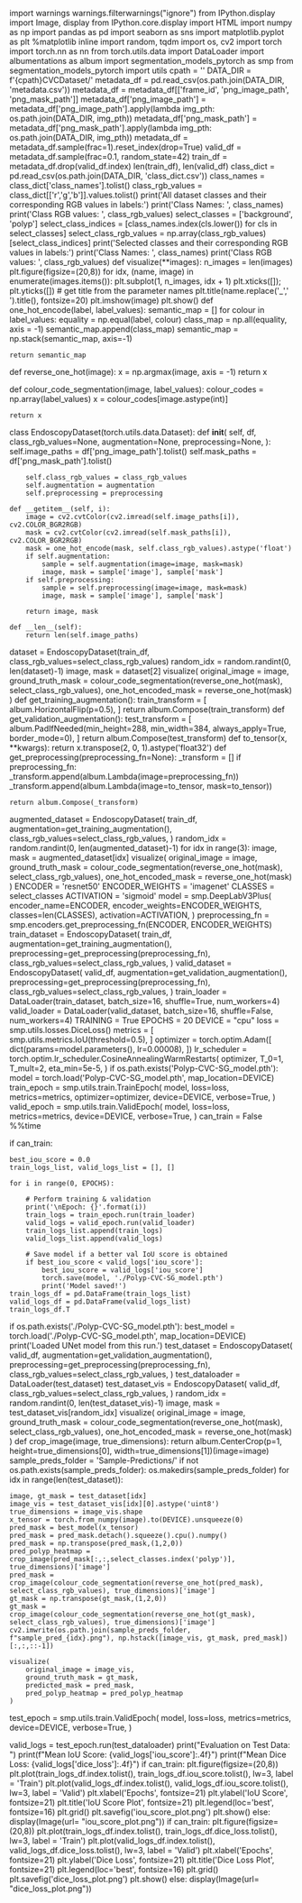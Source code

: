 import warnings
warnings.filterwarnings("ignore")
from IPython.display import Image, display
from IPython.core.display import HTML 
import numpy as np
import pandas as pd
import seaborn as sns
import matplotlib.pyplot as plt
%matplotlib inline
import random, tqdm
import os, cv2
import torch
import torch.nn as nn
from torch.utils.data import DataLoader
import albumentations as album
import segmentation_models_pytorch as smp
from segmentation_models_pytorch import utils
cpath = ''
DATA_DIR = f'{cpath}CVCDataset/'
metadata_df = pd.read_csv(os.path.join(DATA_DIR, 'metadata.csv'))
metadata_df = metadata_df[['frame_id', 'png_image_path', 'png_mask_path']]
metadata_df['png_image_path'] = metadata_df['png_image_path'].apply(lambda img_pth: os.path.join(DATA_DIR, img_pth))
metadata_df['png_mask_path'] = metadata_df['png_mask_path'].apply(lambda img_pth: os.path.join(DATA_DIR, img_pth))
metadata_df = metadata_df.sample(frac=1).reset_index(drop=True)
valid_df = metadata_df.sample(frac=0.1, random_state=42)
train_df = metadata_df.drop(valid_df.index)
len(train_df), len(valid_df)
class_dict = pd.read_csv(os.path.join(DATA_DIR, 'class_dict.csv'))
class_names = class_dict['class_names'].tolist()
class_rgb_values = class_dict[['r','g','b']].values.tolist()
print('All dataset classes and their corresponding RGB values in labels:')
print('Class Names: ', class_names)
print('Class RGB values: ', class_rgb_values)
select_classes = ['background', 'polyp']
select_class_indices = [class_names.index(cls.lower()) for cls in select_classes]
select_class_rgb_values =  np.array(class_rgb_values)[select_class_indices]
print('Selected classes and their corresponding RGB values in labels:')
print('Class Names: ', class_names)
print('Class RGB values: ', class_rgb_values)
def visualize(**images):
    n_images = len(images)
    plt.figure(figsize=(20,8))
    for idx, (name, image) in enumerate(images.items()):
        plt.subplot(1, n_images, idx + 1)
        plt.xticks([]); 
        plt.yticks([])
        # get title from the parameter names
        plt.title(name.replace('_',' ').title(), fontsize=20)
        plt.imshow(image)
    plt.show()
def one_hot_encode(label, label_values):
    semantic_map = []
    for colour in label_values:
        equality = np.equal(label, colour)
        class_map = np.all(equality, axis = -1)
        semantic_map.append(class_map)
    semantic_map = np.stack(semantic_map, axis=-1)

    return semantic_map
    
def reverse_one_hot(image):
    x = np.argmax(image, axis = -1)
    return x

def colour_code_segmentation(image, label_values):
    colour_codes = np.array(label_values)
    x = colour_codes[image.astype(int)]

    return x
class EndoscopyDataset(torch.utils.data.Dataset):
    def __init__(
            self, 
            df,
            class_rgb_values=None, 
            augmentation=None, 
            preprocessing=None,
    ):
        self.image_paths = df['png_image_path'].tolist()
        self.mask_paths = df['png_mask_path'].tolist()
        
        self.class_rgb_values = class_rgb_values
        self.augmentation = augmentation
        self.preprocessing = preprocessing
    
    def __getitem__(self, i):
        image = cv2.cvtColor(cv2.imread(self.image_paths[i]), cv2.COLOR_BGR2RGB)
        mask = cv2.cvtColor(cv2.imread(self.mask_paths[i]), cv2.COLOR_BGR2RGB)
        mask = one_hot_encode(mask, self.class_rgb_values).astype('float')
        if self.augmentation:
            sample = self.augmentation(image=image, mask=mask)
            image, mask = sample['image'], sample['mask']
        if self.preprocessing:
            sample = self.preprocessing(image=image, mask=mask)
            image, mask = sample['image'], sample['mask']
            
        return image, mask
        
    def __len__(self):
        return len(self.image_paths)
dataset = EndoscopyDataset(train_df, class_rgb_values=select_class_rgb_values)
random_idx = random.randint(0, len(dataset)-1)
image, mask = dataset[2]
visualize(
    original_image = image,
    ground_truth_mask = colour_code_segmentation(reverse_one_hot(mask), select_class_rgb_values),
    one_hot_encoded_mask = reverse_one_hot(mask)
)
def get_training_augmentation():
    train_transform = [
        album.HorizontalFlip(p=0.5),
    ]
    return album.Compose(train_transform)
def get_validation_augmentation():
    test_transform = [
        album.PadIfNeeded(min_height=288, min_width=384, always_apply=True, border_mode=0),
    ]
    return album.Compose(test_transform)
def to_tensor(x, **kwargs):
    return x.transpose(2, 0, 1).astype('float32')
def get_preprocessing(preprocessing_fn=None):
    _transform = []
    if preprocessing_fn:
        _transform.append(album.Lambda(image=preprocessing_fn))
    _transform.append(album.Lambda(image=to_tensor, mask=to_tensor))
        
    return album.Compose(_transform)
augmented_dataset = EndoscopyDataset(
    train_df, 
    augmentation=get_training_augmentation(),
    class_rgb_values=select_class_rgb_values,
)
random_idx = random.randint(0, len(augmented_dataset)-1)
for idx in range(3):
    image, mask = augmented_dataset[idx]
    visualize(
        original_image = image,
        ground_truth_mask = colour_code_segmentation(reverse_one_hot(mask), select_class_rgb_values),
        one_hot_encoded_mask = reverse_one_hot(mask)
    )
ENCODER = 'resnet50'
ENCODER_WEIGHTS = 'imagenet'
CLASSES = select_classes
ACTIVATION = 'sigmoid'
model = smp.DeepLabV3Plus(
    encoder_name=ENCODER, 
    encoder_weights=ENCODER_WEIGHTS, 
    classes=len(CLASSES), 
    activation=ACTIVATION,
)
preprocessing_fn = smp.encoders.get_preprocessing_fn(ENCODER, ENCODER_WEIGHTS)
train_dataset = EndoscopyDataset(
    train_df, 
    augmentation=get_training_augmentation(),
    preprocessing=get_preprocessing(preprocessing_fn),
    class_rgb_values=select_class_rgb_values,
)
valid_dataset = EndoscopyDataset(
    valid_df, 
    augmentation=get_validation_augmentation(), 
    preprocessing=get_preprocessing(preprocessing_fn),
    class_rgb_values=select_class_rgb_values,
)
train_loader = DataLoader(train_dataset, batch_size=16, shuffle=True, num_workers=4)
valid_loader = DataLoader(valid_dataset, batch_size=16, shuffle=False, num_workers=4)
TRAINING = True
EPOCHS = 20
DEVICE = "cpu"
loss = smp.utils.losses.DiceLoss()
metrics = [
    smp.utils.metrics.IoU(threshold=0.5),
]
optimizer = torch.optim.Adam([ 
    dict(params=model.parameters(), lr=0.00008),
])
lr_scheduler = torch.optim.lr_scheduler.CosineAnnealingWarmRestarts(
    optimizer, T_0=1, T_mult=2, eta_min=5e-5,
)
if os.path.exists('Polyp-CVC-SG_model.pth'):
    model = torch.load('Polyp-CVC-SG_model.pth', map_location=DEVICE)
train_epoch = smp.utils.train.TrainEpoch(
    model, 
    loss=loss, 
    metrics=metrics, 
    optimizer=optimizer,
    device=DEVICE,
    verbose=True,
)
valid_epoch = smp.utils.train.ValidEpoch(
    model, 
    loss=loss, 
    metrics=metrics, 
    device=DEVICE,
    verbose=True,
)
can_train = False
%%time

if can_train:

    best_iou_score = 0.0
    train_logs_list, valid_logs_list = [], []

    for i in range(0, EPOCHS):

        # Perform training & validation
        print('\nEpoch: {}'.format(i))
        train_logs = train_epoch.run(train_loader)
        valid_logs = valid_epoch.run(valid_loader)
        train_logs_list.append(train_logs)
        valid_logs_list.append(valid_logs)

        # Save model if a better val IoU score is obtained
        if best_iou_score < valid_logs['iou_score']:
            best_iou_score = valid_logs['iou_score']
            torch.save(model, './Polyp-CVC-SG_model.pth')
            print('Model saved!')
    train_logs_df = pd.DataFrame(train_logs_list)
    valid_logs_df = pd.DataFrame(valid_logs_list)
    train_logs_df.T
if os.path.exists('./Polyp-CVC-SG_model.pth'):
    best_model = torch.load('./Polyp-CVC-SG_model.pth', map_location=DEVICE)
    print('Loaded UNet model from this run.')
test_dataset = EndoscopyDataset(
    valid_df, 
    augmentation=get_validation_augmentation(), 
    preprocessing=get_preprocessing(preprocessing_fn),
    class_rgb_values=select_class_rgb_values,
)
test_dataloader = DataLoader(test_dataset)
test_dataset_vis = EndoscopyDataset(
    valid_df,
    class_rgb_values=select_class_rgb_values,
)
random_idx = random.randint(0, len(test_dataset_vis)-1)
image, mask = test_dataset_vis[random_idx]
visualize(
    original_image = image,
    ground_truth_mask = colour_code_segmentation(reverse_one_hot(mask), select_class_rgb_values),
    one_hot_encoded_mask = reverse_one_hot(mask)
)
def crop_image(image, true_dimensions):
    return album.CenterCrop(p=1, height=true_dimensions[0], width=true_dimensions[1])(image=image)
sample_preds_folder = 'Sample-Predictions/'
if not os.path.exists(sample_preds_folder):
    os.makedirs(sample_preds_folder)
for idx in range(len(test_dataset)):

    image, gt_mask = test_dataset[idx]
    image_vis = test_dataset_vis[idx][0].astype('uint8')
    true_dimensions = image_vis.shape
    x_tensor = torch.from_numpy(image).to(DEVICE).unsqueeze(0)
    pred_mask = best_model(x_tensor)
    pred_mask = pred_mask.detach().squeeze().cpu().numpy()
    pred_mask = np.transpose(pred_mask,(1,2,0))
    pred_polyp_heatmap = crop_image(pred_mask[:,:,select_classes.index('polyp')], true_dimensions)['image']
    pred_mask = crop_image(colour_code_segmentation(reverse_one_hot(pred_mask), select_class_rgb_values), true_dimensions)['image']
    gt_mask = np.transpose(gt_mask,(1,2,0))
    gt_mask = crop_image(colour_code_segmentation(reverse_one_hot(gt_mask), select_class_rgb_values), true_dimensions)['image']
    cv2.imwrite(os.path.join(sample_preds_folder, f"sample_pred_{idx}.png"), np.hstack([image_vis, gt_mask, pred_mask])[:,:,::-1])
    
    visualize(
        original_image = image_vis,
        ground_truth_mask = gt_mask,
        predicted_mask = pred_mask,
        pred_polyp_heatmap = pred_polyp_heatmap
    )
test_epoch = smp.utils.train.ValidEpoch(
    model,
    loss=loss, 
    metrics=metrics, 
    device=DEVICE,
    verbose=True,
)

valid_logs = test_epoch.run(test_dataloader)
print("Evaluation on Test Data: ")
print(f"Mean IoU Score: {valid_logs['iou_score']:.4f}")
print(f"Mean Dice Loss: {valid_logs['dice_loss']:.4f}")
if can_train:
    plt.figure(figsize=(20,8))
    plt.plot(train_logs_df.index.tolist(), train_logs_df.iou_score.tolist(), lw=3, label = 'Train')
    plt.plot(valid_logs_df.index.tolist(), valid_logs_df.iou_score.tolist(), lw=3, label = 'Valid')
    plt.xlabel('Epochs', fontsize=21)
    plt.ylabel('IoU Score', fontsize=21)
    plt.title('IoU Score Plot', fontsize=21)
    plt.legend(loc='best', fontsize=16)
    plt.grid()
    plt.savefig('iou_score_plot.png')
    plt.show()
else:
    display(Image(url= "iou_score_plot.png"))
if can_train:
    plt.figure(figsize=(20,8))
    plt.plot(train_logs_df.index.tolist(), train_logs_df.dice_loss.tolist(), lw=3, label = 'Train')
    plt.plot(valid_logs_df.index.tolist(), valid_logs_df.dice_loss.tolist(), lw=3, label = 'Valid')
    plt.xlabel('Epochs', fontsize=21)
    plt.ylabel('Dice Loss', fontsize=21)
    plt.title('Dice Loss Plot', fontsize=21)
    plt.legend(loc='best', fontsize=16)
    plt.grid()
    plt.savefig('dice_loss_plot.png')
    plt.show()
else:
    display(Image(url= "dice_loss_plot.png"))
